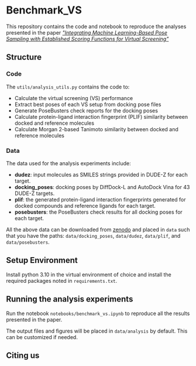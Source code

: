 # Benchmark_VS
This repository contains the code and notebook to reproduce the analyses presented in the paper [*"Integrating Machine Learning-Based Pose Sampling with Established Scoring Functions for Virtual Screening"*]()

## Structure
### Code

The `utils/analysis_utils.py` contains the code to:
- Calculate the virtual screening (VS) performance
- Extract best poses of each VS setup from docking pose files
- Generate PoseBusters check reports for the docking poses
- Calculate protein-ligand interaction fingerprint (PLIF) similarity between docked and reference molecules
- Calculate Morgan 2-based Tanimoto similarity between docked and reference molecules

### Data

The data used for the analysis experiments include:

- **dudez**: input molecules as SMILES strings provided in DUDE-Z for each target.
- **docking_poses**: docking poses by DiffDock-L and AutoDock Vina for 43 DUDE-Z targets.
- **plif**: the generated protein-ligand interaction fingerprints generated for docked compounds and reference ligands for each target.
- **posebusters**: the PoseBusters check results for all docking poses for each target.

All the above data can be downloaded from [zenodo]() and placed in `data` such that you have the paths: `data/docking_poses`, `data/dudez`, `data/plif`, and `data/posebusters`.

## Setup Environment

Install python 3.10 in the virtual environment of choice and install the required packages noted in `requirements.txt`.

## Running the analysis experiments

Run the notebook `notebooks/benchmark_vs.ipynb` to reproduce all the results presented in the paper.

The output files and figures will be placed in `data/analysis` by default. This can be customized if needed.

## Citing us







